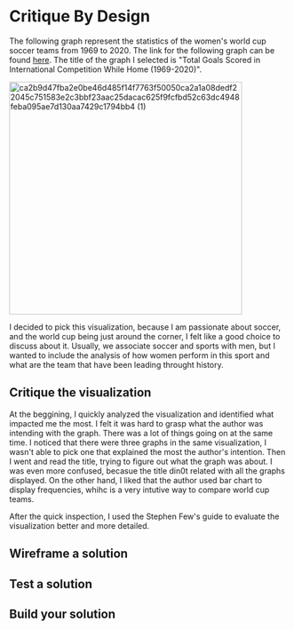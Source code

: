 # Critique By Design
The following graph represent the statistics of the women's world cup soccer teams from 1969 to 2020. The link for the following graph can be found [here](https://observablehq.com/@cassiead/cse-442-a2). The title of the graph I selected is "Total Goals Scored in International Competition While Home (1969-2020)". 

<img width="419" alt="ca2b9d47fba2e0be46d485f14f7763f50050ca2a1a08dedf22045c751583e2c3bbf23aac25dacac625f9fcfbd52c63dc4948feba095ae7d130aa7429c1794bb4 (1)" src="https://user-images.githubusercontent.com/117240476/202274177-c0e45256-9bab-4b77-a154-9ce207cfa159.png">

I decided to pick this visualization, because I am passionate about soccer, and the world cup being just around the corner, I felt like a good choice to discuss about it. Usually, we associate soccer and sports with men, but I wanted to include the analysis of how women perform in this sport and what are the team that have been leading throught history. 

## Critique the visualization

At the beggining, I quickly analyzed the visualization and identified what impacted me the most. I felt it was hard to grasp what the author was intending with the graph. There was a lot of things going on at the same time. I noticed that there were three graphs in the same visualization, I wasn't able to pick one that explained the most the author's intention. Then I went and read the title, trying to figure out what the graph was about. I was even more confused, becasue the title din0t related with all the graphs displayed. On the other hand, I liked that the author used bar chart to display frequencies, whihc is a very intutive way to compare world cup teams. 

After the quick inspection, I used the Stephen Few's guide to evaluate the visualization better and more detailed. 

## Wireframe a solution

## Test a solution

## Build your solution
